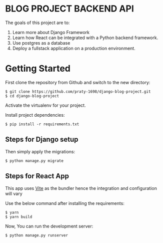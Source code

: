 # BLOG PROJECT BACKEND API

The goals of this project are to:

1.  Learn more about Django Framework
2.  Learn how React can be integrated with a Python backend framework.
3.  Use postgres as a database
4.  Deploy a fullstack application on a production environment.

# Getting Started

First clone the repository from Github and switch to the new directory:

    $ git clone https://github.com/praty-1698/django-blog-project.git
    $ cd django-blog-project
    
Activate the virtualenv for your project.
    
Install project dependencies:

    $ pip install -r requirements.txt
    
## Steps for Django setup

Then simply apply the migrations:

    $ python manage.py migrate

## Steps for React App

This app uses [Vite](https://vitejs.dev/) as the bundler hence the integration and configuration will vary

Use the below command after installing the requirements:

    $ yarn
    $ yarn build

Now, You can run the development server:

    $ python manage.py runserver
